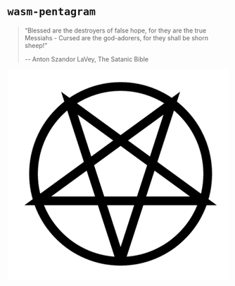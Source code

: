 # `wasm-pentagram`

> “Blessed are the destroyers of false hope, for they are the true Messiahs - Cursed are the god-adorers, for they shall be shorn sheep!”
>
> -- Anton Szandor LaVey, The Satanic Bible

![](https://raw.githubusercontent.com/topikettunen/wasm-pentagram/master/pentagram.png)
